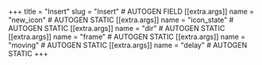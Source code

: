 +++
title = "Insert"
slug = "Insert" # AUTOGEN FIELD
[[extra.args]]
name = "new_icon" # AUTOGEN STATIC
[[extra.args]]
name = "icon_state" # AUTOGEN STATIC
[[extra.args]]
name = "dir" # AUTOGEN STATIC
[[extra.args]]
name = "frame" # AUTOGEN STATIC
[[extra.args]]
name = "moving" # AUTOGEN STATIC
[[extra.args]]
name = "delay" # AUTOGEN STATIC
+++
